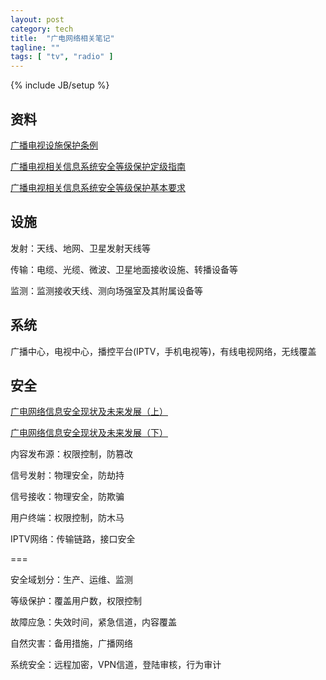 ```yaml
---
layout: post
category: tech
title:  "广电网络相关笔记"
tagline: ""
tags: [ "tv", "radio" ] 
---
```

{% include JB/setup %}

## 资料

[广播电视设施保护条例](http://www.sarft.gov.cn/art/2007/2/15/art_1602_26264.html)

[广播电视相关信息系统安全等级保护定级指南](http://www.venustech.com.cn/UserFiles/%E5%B9%BF%E6%92%AD%E7%94%B5%E8%A7%86%E7%9B%B8%E5%85%B3%E4%BF%A1%E6%81%AF%E7%B3%BB%E7%BB%9F%E5%AE%89%E5%85%A8%E7%AD%89%E7%BA%A7%E4%BF%9D%E6%8A%A4%E5%AE%9A%E7%BA%A7%E6%8C%87%E5%8D%97.pdf)

[广播电视相关信息系统安全等级保护基本要求](http://www.venustech.com.cn/UserFiles/%E5%B9%BF%E6%92%AD%E7%94%B5%E8%A7%86%E7%9B%B8%E5%85%B3%E4%BF%A1%E6%81%AF%E7%B3%BB%E7%BB%9F%E5%AE%89%E5%85%A8%E7%AD%89%E7%BA%A7%E4%BF%9D%E6%8A%A4%E5%9F%BA%E6%9C%AC%E8%A6%81%E6%B1%82.pdf)

## 设施

发射：天线、地网、卫星发射天线等

传输：电缆、光缆、微波、卫星地面接收设施、转播设备等

监测：监测接收天线、测向场强室及其附属设备等

## 系统

广播中心，电视中心，播控平台(IPTV，手机电视等)，有线电视网络，无线覆盖

## 安全

[广电网络信息安全现状及未来发展（上）](http://www.csmpte.com/2014/11/26/ARTI1416965185389835.shtml)

[广电网络信息安全现状及未来发展（下）](http://www.csmpte.com/2014/11/26/ARTI1416962379209813.shtml)

内容发布源：权限控制，防篡改

信号发射：物理安全，防劫持

信号接收：物理安全，防欺骗

用户终端：权限控制，防木马

IPTV网络：传输链路，接口安全

===

安全域划分：生产、运维、监测

等级保护：覆盖用户数，权限控制

故障应急：失效时间，紧急信道，内容覆盖

自然灾害：备用措施，广播网络

系统安全：远程加密，VPN信道，登陆审核，行为审计

